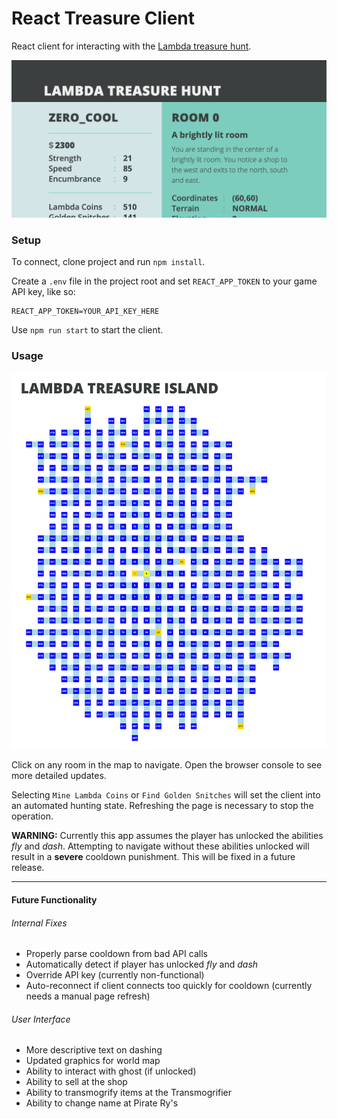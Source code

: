 # React Treasure Client

React client for interacting with the [Lambda treasure hunt](https://github.com/LambdaSchool/CS-Build-Week-2).

![player info demo](./img/player-info.png)

### Setup

To connect, clone project and run `npm install`.

Create a `.env` file in the project root and set `REACT_APP_TOKEN` to your game API key, like so:

```
REACT_APP_TOKEN=YOUR_API_KEY_HERE
```

Use `npm run start` to start the client.

### Usage

![light world map](./img/map-demo.png)

Click on any room in the map to navigate. Open the browser console to see more detailed updates.

Selecting `Mine Lambda Coins` or `Find Golden Snitches` will set the client into an automated hunting state. Refreshing the page is necessary to stop the operation.

**WARNING:** Currently this app assumes the player has unlocked the abilities _fly_ and _dash_. Attempting to navigate without these abilities unlocked will result in a **severe** cooldown punishment. This will be fixed in a future release.

---

#### Future Functionality

###### Internal Fixes

- Properly parse cooldown from bad API calls
- Automatically detect if player has unlocked _fly_ and _dash_
- Override API key (currently non-functional)
- Auto-reconnect if client connects too quickly for cooldown (currently needs a manual page refresh)

###### User Interface

- More descriptive text on dashing
- Updated graphics for world map
- Ability to interact with ghost (if unlocked)
- Ability to sell at the shop
- Ability to transmogrify items at the Transmogrifier
- Ability to change name at Pirate Ry's

